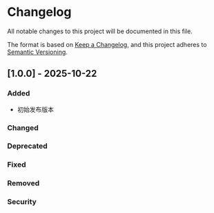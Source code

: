 # Changelog

All notable changes to this project will be documented in this file.

The format is based on [Keep a Changelog](https://keepachangelog.com/en/1.0.0/),
and this project adheres to [Semantic Versioning](https://semver.org/spec/v2.0.0.html).


## [1.0.0] - 2025-10-22

### Added
- 初始发布版本

### Changed

### Deprecated

### Fixed

### Removed

### Security
